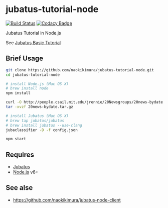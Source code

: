 jubatus-tutorial-node
=====================

[![Build Status](https://travis-ci.org/naokikimura/jubatus-tutorial-node.svg?branch=master)](https://travis-ci.org/naokikimura/jubatus-tutorial-node)
[![Codacy Badge](https://api.codacy.com/project/badge/Grade/3f911234639f46f28ff414bbd513dfdb)](https://www.codacy.com/app/n.kimura.cap/jubatus-tutorial-node?utm_source=github.com&utm_medium=referral&utm_content=naokikimura/jubatus-tutorial-node&utm_campaign=badger)

Jubatus Tutorial in Node.js

See [Jubatus Basic Tutorial](http://jubat.us/en/tutorial/tutorial.html)

Brief Usage
--------------------

```bash
git clone https://github.com/naokikimura/jubatus-tutorial-node.git
cd jubatus-tutorial-node

# install Node.js (Mac OS X)
# brew install node
npm install

curl -O http://people.csail.mit.edu/jrennie/20Newsgroups/20news-bydate.tar.gz
tar -xvzf 20news-bydate.tar.gz

# install Jubatus (Mac OS X)
# brew tap jubatus/jubatus
# brew install jubatus --use-clang
jubaclassifier -D -f config.json

npm start
```

## Requires ##

- [Jubatus](http://jubat.us/en/)
- [Node.js](https://nodejs.or]) v6+

## See alse ##

- https://github.com/naokikimura/jubatus-node-client
